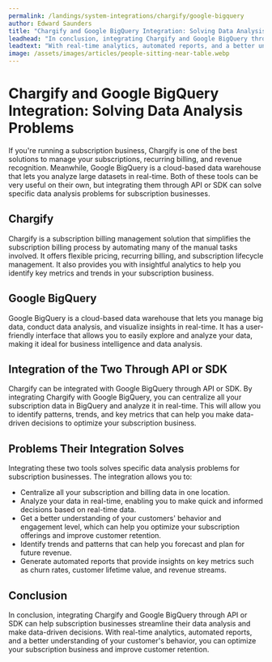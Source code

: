 ```yaml
---
permalink: /landings/system-integrations/chargify/google-bigquery
author: Edward Saunders
title: "Chargify and Google BigQuery Integration: Solving Data Analysis Problems"
leadhead: "In conclusion, integrating Chargify and Google BigQuery through API or SDK can help subscription businesses streamline their data analysis and make data-driven decisions"
leadtext: "With real-time analytics, automated reports, and a better understanding of your customer's behavior, you can optimize your subscription business and improve customer retention."
image: /assets/images/articles/people-sitting-near-table.webp
---
```

<div class="arttext">
  <h1>Chargify and Google BigQuery Integration: Solving Data Analysis Problems</h1>

  <p>If you're running a subscription business, Chargify is one of the best solutions to manage your subscriptions, recurring billing, and revenue recognition. Meanwhile, Google BigQuery is a cloud-based data warehouse that lets you analyze large datasets in real-time. Both of these tools can be very useful on their own, but integrating them through API or SDK can solve specific data analysis problems for subscription businesses.</p>

  <h2>Chargify</h2>

  <p>Chargify is a subscription billing management solution that simplifies the subscription billing process by automating many of the manual tasks involved. It offers flexible pricing, recurring billing, and subscription lifecycle management. It also provides you with insightful analytics to help you identify key metrics and trends in your subscription business.</p>

  <h2>Google BigQuery</h2>

  <p>Google BigQuery is a cloud-based data warehouse that lets you manage big data, conduct data analysis, and visualize insights in real-time. It has a user-friendly interface that allows you to easily explore and analyze your data, making it ideal for business intelligence and data analysis.</p>

  <h2>Integration of the Two Through API or SDK</h2>

  <p>Chargify can be integrated with Google BigQuery through API or SDK. By integrating Chargify with Google BigQuery, you can centralize all your subscription data in BigQuery and analyze it in real-time. This will allow you to identify patterns, trends, and key metrics that can help you make data-driven decisions to optimize your subscription business.</p>

  <h2>Problems Their Integration Solves</h2>

  <p>Integrating these two tools solves specific data analysis problems for subscription businesses. The integration allows you to:</p>

  <ul>
    <li>Centralize all your subscription and billing data in one location.</li>
    <li>Analyze your data in real-time, enabling you to make quick and informed decisions based on real-time data.</li>
    <li>Get a better understanding of your customers' behavior and engagement level, which can help you optimize your subscription offerings and improve customer retention.</li>
    <li>Identify trends and patterns that can help you forecast and plan for future revenue.</li>
    <li>Generate automated reports that provide insights on key metrics such as churn rates, customer lifetime value, and revenue streams.</li>
  </ul>

  <h2>Conclusion</h2>

  <p>In conclusion, integrating Chargify and Google BigQuery through API or SDK can help subscription businesses streamline their data analysis and make data-driven decisions. With real-time analytics, automated reports, and a better understanding of your customer's behavior, you can optimize your subscription business and improve customer retention. </p>

</div>